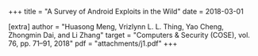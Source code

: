 +++
title = "A Survey of Android Exploits in the Wild"
date = 2018-03-01

[extra]
author = "Huasong Meng, Vrizlynn L. L. Thing, Yao Cheng, Zhongmin Dai, and Li Zhang"
target = "Computers & Security (COSE), vol. 76, pp. 71–91, 2018"
pdf = "attachments/j1.pdf"
+++